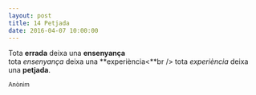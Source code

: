 ```yaml
---
layout: post
title: 14 Petjada
date: 2016-04-07 10:00:00
---
```


Tota **errada** deixa una **ensenyança**<br />
tota *ensenyança* deixa una **experiència<**br />
tota *experiència* deixa una **petjada**.

<small>Anònim</small>

